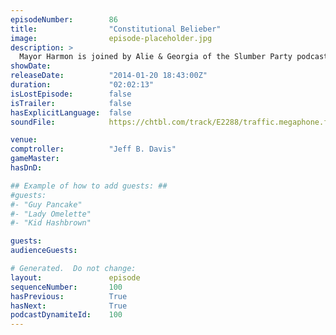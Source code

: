 ```yaml
---
episodeNumber:        86
title:                "Constitutional Belieber"
image:                episode-placeholder.jpg
description: >
  Mayor Harmon is joined by Alie & Georgia of the Slumber Party podcast to defend the constitutional rights of Justin Bieber. In D&D, Sharpie doesn't like Lineve's tone.
showDate:             
releaseDate:          "2014-01-20 18:43:00Z"
duration:             "02:02:13"
isLostEpisode:        false
isTrailer:            false
hasExplicitLanguage:  false
soundFile:            https://chtbl.com/track/E2288/traffic.megaphone.fm/STA8031854394.mp3?updated=1555717466

venue:                
comptroller:          "Jeff B. Davis"
gameMaster:           
hasDnD:               

## Example of how to add guests: ##
#guests:
#- "Guy Pancake"
#- "Lady Omelette"
#- "Kid Hashbrown"

guests:
audienceGuests:

# Generated.  Do not change:
layout:               episode
sequenceNumber:       100
hasPrevious:          True
hasNext:              True
podcastDynamiteId:    100
---
```


<!-- The episode description will be rendered here -->
<!-- Add your content below here -->

